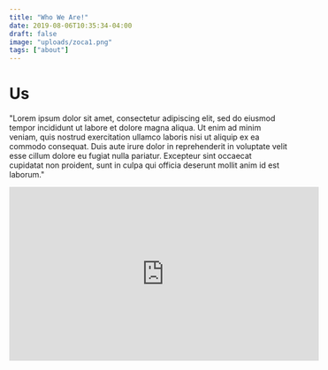 ```yaml
---
title: "Who We Are!"
date: 2019-08-06T10:35:34-04:00
draft: false
image: "uploads/zoca1.png"
tags: ["about"]
---
```

# Us      

"Lorem ipsum dolor sit amet, consectetur adipiscing elit, sed do eiusmod tempor incididunt ut labore et dolore magna aliqua. Ut enim ad minim veniam, quis nostrud exercitation ullamco laboris nisi ut aliquip ex ea commodo consequat. Duis aute irure dolor in reprehenderit in voluptate velit esse cillum dolore eu fugiat nulla pariatur. Excepteur sint occaecat cupidatat non proident, sunt in culpa qui officia deserunt mollit anim id est laborum."

<iframe width="560" height="315" src="https://www.youtube.com/embed/QiFh26fwdSI" frameborder="0" allow="accelerometer; autoplay; encrypted-media; gyroscope; picture-in-picture" allowfullscreen></iframe>